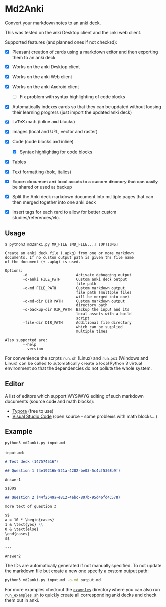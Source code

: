 # Md2Anki

Convert your markdown notes to an anki deck.

This was tested on the anki Desktop client and the anki web client.

Supported features (and planned ones if not checked):

- [x] Pleasant creation of cards using a markdown editor and then exporting them to an anki deck
- [x] Works on the anki Desktop client
- [x] Works on the anki Web client
- [x] Works on the anki Android client
  - [ ] Fix problem with syntax highlighting of code blocks 
- [x] Automatically indexes cards so that they can be updated without loosing their learning progress (just import the updated anki deck)
- [x] LaTeX math (inline and blocks)
- [x] Images (local and URL, vector and raster)
- [x] Code (code blocks and inline)
  - [x] Syntax highlighting for code blocks
- [x] Tables
- [x] Text formatting (bold, italics)
- [x] Export document and local assets to a custom directory that can easily be shared or used as backup
- [x] Split the Anki deck markdown document into multiple pages that can then merged together into one anki deck
- [x] Insert tags for each card to allow for better custom studies/references/etc.


## Usage

```text
$ python3 md2anki.py MD_FILE [MD_FILE...] [OPTIONS]

Create an anki deck file (.apkg) from one or more markdown
documents. If no custom output path is given the file name
of the document (+ .apkg) is used.

Options:
        -d                      Activate debugging output
        -o-anki FILE_PATH       Custom anki deck output
                                file path
        -o-md FILE_PATH         Custom markdown output
                                file path (multiple files
                                will be merged into one)
        -o-md-dir DIR_PATH      Custom markdown output
                                directory path
        -o-backup-dir DIR_PATH  Backup the input and its
                                local assets with a build
                                script
        -file-dir DIR_PATH      Additional file directory
                                which can be supplied
                                multiple times

Also supported are:
        --help
        --version
```

For convenience the scripts `run.sh` (Linux) and `run.ps1` (Windows and Linux) can be called to automatically create a local Python 3 virtual environment so that the dependencies do not pollute the whole system.

## Editor

A list of editors which support WYSIWYG editing of such markdown documents (source code and math blocks):

- [Typora](https://typora.io/) (free to use)
- [Visual Studio Code](https://code.visualstudio.com/) (open source - some problems with math blocks...)

## Example

```sh
python3 md2anki.py input.md
```

`input.md`:

```markdown
# Test deck (1475745167)

## Question 1 (4e19216b-521a-4202-be03-5c4cf5368b9f)

Answer1

$100$

## Question 2 (44f2549a-e812-4ebc-807b-95d46fd43578)

more text of question 2

$$
a = 10 * \begin{cases}
1 & \text{yes} \\
0 & \text{else}
\end{cases}
$$

---

Answer2
```

The IDs are automatically generated if not manually specified.
To not update the markdown file but create a new one specify a custom output path:

```sh
python3 md2anki.py input.md -o-md output.md
```

For more examples checkout the [`examples`](examples) directory where you can also run [`run_examples.sh`](examples/run_examples.sh) to quickly create all corresponding anki decks and check them out in anki.
